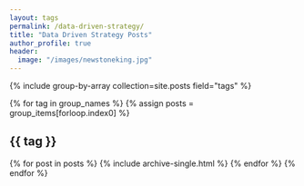 ```yaml
---
layout: tags
permalink: /data-driven-strategy/
title: "Data Driven Strategy Posts"
author_profile: true
header:
  image: "/images/newstoneking.jpg"
---
```

{% include group-by-array collection=site.posts field="tags" %}

{% for tag in group_names %}
  {% assign posts = group_items[forloop.index0] %}
  <h2 id="{{ tag | slugify }}" class="archive__subtitle">{{ tag }}</h2>
  {% for post in posts %}
    {% include archive-single.html %}
  {% endfor %}
{% endfor %}
